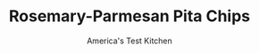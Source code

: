 ---
layout: ../../layouts/MarkdownPostLayout.astro
title: Rosemary-Parmesan Pita Chips
author: America's Test Kitchen
pubDate: 2023-03-15
description: "Our DIY pita chips require just a few minutes of work for a big payoff."
image_url: https://res.cloudinary.com/hksqkdlah/image/upload/ar_1:1,c_fill,dpr_2.0,f_auto,fl_lossy.progressive.strip_profile,g_faces:auto,q_auto:low,w_344/20886_sfs-5easyflavorpitachips-rosemaryparmesan-1
tags: ["Breads"]
calories: 1740
protein: 5
carbohydrates: 13
fats: 
fiber: 1
ingredients: ["4 (8-inch), pita breads","1 ounce, Parmesan cheese, grated (1/2 cup)","2 tablespoons, minced fresh rosemary","1/2 teaspoon, kosher salt","1/2 cup, extra-virgin olive oil"]
serves: 8
time: "35 minutes, plus 20 minutes cooling"
instructions: ["Adjust oven racks to upper-middle and lower-middle positions and heat oven to 350 degrees. Using kitchen shears, cut around perimeter of each pita and separate into 2 thin rounds. Combine Parmesan, rosemary, and salt in bowl.","Working with 1 round at a time, brush cut side generously with oil and sprinkle with Parmesan mixture. Stack rounds on top of one another, cut side up, as you go. Using chef’s knife, cut pita stack into 8 wedges. Spread wedges, cut side up and in single layer, on 2 rimmed baking sheets. Bake until wedges are golden brown and crisp, about 15 minutes, rotating and switching sheets halfway through baking. Let cool before serving."]
nutrition: ["50 mg Potassium","106 mg Phosphorus","114 mg Calcium","20 mg Magnesium","230 mg Sodium","16 g Fat","10 g Monounsaturated","1 g Polyunsaturated","6 mg Cholesterol","3 g Saturated","1 g Fiber","9 µg Folate (food)","8 µg Vitamin K","10 g Water","13 g Carbs","9 µg Folate equivalent (total)","5 g Protein","2 mg Vitamin E","19 µg Vitamin A","217 kcal Energy","1740 calories"]
notes: "Use whole-wheat pita bread, if you like. You can also substitute vegetable oil for the olive oil."
---